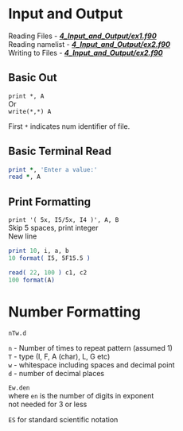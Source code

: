 # Input and Output

Reading Files - ***[4_Input_and_Output/ex1.f90](../4_Input_and_Output/ex1.f90)***      
Reading namelist - ***[4_Input_and_Output/ex2.f90](../4_Input_and_Output/ex2.f90)***     
Writing to Files - ***[4_Input_and_Output/ex2.f90](../4_Input_and_Output/ex2.f90)***

## Basic Out

`print *, A`   
Or    
`write(*,*) A`

First `*` indicates num identifier of file.

## Basic Terminal Read

````fortran
print *, 'Enter a value:'
read *, A
````

## Print Formatting

`print '( 5x, I5/5x, I4 )', A, B`    
Skip 5 spaces, print integer    
New line

````fortran
print 10, i, a, b
10 format( I5, 5F15.5 )

read( 22, 100 ) c1, c2
100 format(A)
````

# Number Formatting

`nTw.d`

`n` - Number of times to repeat pattern (assumed 1)    
`T` - type (I, F, A (char), L, G etc)    
`w` - whitespace including spaces and decimal point     
`d` - number of decimal places

`Ew.den`     
where `en` is the number of digits in exponent    
not needed for 3 or less

`ES` for standard scientific notation